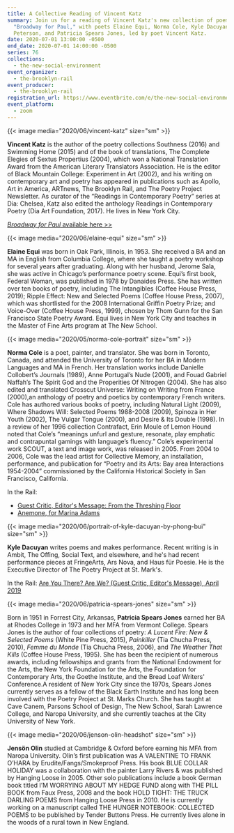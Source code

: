 ```yaml
---
title: A Collective Reading of Vincent Katz
summary: Join us for a reading of Vincent Katz's new collection of poems,
  "Broadway for Paul," with poets Elaine Equi, Norma Cole, Kyle Dacuyan, Trace
  Peterson, and Patricia Spears Jones, led by poet Vincent Katz.
date: 2020-07-01 13:00:00 -0500
end_date: 2020-07-01 14:00:00 -0500
series: 76
collections:
  - the-new-social-environment
event_organizer:
  - the-brooklyn-rail
event_producer:
  - the-brooklyn-rail
registration_url: https://www.eventbrite.com/e/the-new-social-environment-76-a-collective-reading-of-vincent-katz-tickets-111030174240
event_platform:
  - zoom
---
```

{{< image media="2020/06/vincent-katz" size="sm" >}}

**Vincent Katz** is the author of the poetry collections Southness (2016) and Swimming Home (2015) and of the book of translations, The Complete Elegies of Sextus Propertius (2004), which won a National Translation Award from the American Literary Translators Association. He is the editor of Black Mountain College: Experiment in Art (2002), and his writing on contemporary art and poetry has appeared in publications such as Apollo, Art in America, ARTnews, The Brooklyn Rail, and The Poetry Project Newsletter. As curator of the “Readings in Contemporary Poetry” series at Dia: Chelsea, Katz also edited the anthology Readings in Contemporary Poetry (Dia Art Foundation, 2017). He lives in New York City.

[*Broadway for Paul* available here >>](https://www.penguinrandomhouse.com/books/607808/broadway-for-paul-by-vincent-katz/)

{{< image media="2020/06/elaine-equi" size="sm" >}}

**Elaine Equi** was born in Oak Park, Illinois, in 1953. She received a BA and an MA in English from Columbia College, where she taught a poetry workshop for several years after graduating. Along with her husband, Jerome Sala, she was active in Chicago’s performance poetry scene. Equi’s first book, Federal Woman, was published in 1978 by Danaides Press. She has written over ten books of poetry, including The Intangibles (Coffee House Press, 2019); Ripple Effect: New and Selected Poems (Coffee House Press, 2007), which was shortlisted for the 2008 International Griffin Poetry Prize; and Voice-Over (Coffee House Press, 1999), chosen by Thom Gunn for the San Francisco State Poetry Award. Equi lives in New York City and teaches in the Master of Fine Arts program at The New School.

{{< image media="2020/05/norma-cole-portrait" size="sm" >}}

**Norma Cole** is a poet, painter, and translator. She was born in Toronto, Canada, and attended the University of Toronto for her BA in Modern Languages and MA in French. Her translation works include Danielle Collobert’s Journals (1989), Anne Portugal’s Nude (2001), and Fouad Gabriel Naffah’s The Spirit God and the Properities Of Nitrogen (2004). She has also edited and translated Crosscut Universe: Writing on Writing from France (2000),an anthology of poetry and poetics by contemporary French writers. Cole has authored various books of poetry, including Natural Light (2009), Where Shadows Will: Selected Poems 1988-2008 (2009), Spinoza in Her Youth (2002), The Vulgar Tongue (2000), and Desire & Its Double (1998). In a review of her 1996 collection Contrafact, Erin Moule of Lemon Hound noted that Cole’s “meanings unfurl and gesture, resonate, play emphatic and contrapuntal gamings with language’s fluency.” Cole’s experimental work SCOUT, a text and image work, was released in 2005. From 2004 to 2006, Cole was the lead artist for Collective Memory, an installation, performance, and publication for “Poetry and its Arts: Bay area Interactions 1954-2004” commissioned by the California Historical Society in San Francisco, California.

In the Rail:

* [Guest Critic, Editor's Message: From the Threshing Floor](https://brooklynrail.org/2020/04/editorsmessage/From-the-Threshing-Floor)
* [Anemone, for Marina Adams](https://brooklynrail.org/2019/05/poetry/Anemone)

{{< image media="2020/06/portrait-of-kyle-dacuyan-by-phong-bui" size="sm" >}}

**Kyle Dacuyan** writes poems and makes performance. Recent writing is in Ambit, The Offing, Social Text, and elsewhere, and he's had recent performance pieces at FringeArts, Ars Nova, and Haus für Poesie. He is the Executive Director of The Poetry Project at St. Mark's.

In the Rail: [Are You There? Are We? (Guest Critic, Editor's Message), April 2019](https://brooklynrail.org/2019/04/editorsmessage/Are-You-There-Are-We)

{{< image media="2020/06/patricia-spears-jones" size="sm" >}}

Born in 1951 in Forrest City, Arkansas, **Patricia Spears Jones** earned her BA at Rhodes College in 1973 and her MFA from Vermont College. Spears Jones is the author of four collections of poetry: *A Lucent Fire: New & Selected Poems* (White Pine Press, 2015), *Painkiller* (Tia Chucha Press, 2010), *Femme du Monde* (Tia Chucha Press, 2006), and *The Weather That Kills* (Coffee House Press, 1995). She has been the recipient of numerous awards, including fellowships and grants from the National Endowment for the Arts, the New York Foundation for the Arts, the Foundation for Contemporary Arts, the Goethe Institute, and the Bread Loaf Writers' Conference.A resident of New York City since the 1970s, Spears Jones currently serves as a fellow of the Black Earth Institute and has long been involved with the Poetry Project at St. Marks Church. She has taught at Cave Canem, Parsons School of Design, The New School, Sarah Lawrence College, and Naropa University, and she currently teaches at the City University of New York.

{{< image media="2020/06/jenson-olin-headshot" size="sm" >}}

**Jensön Olin** studied at Cambridge & Oxford before earning his MFA from Naropa University. Olin’s first publication was A VALENTINE TO FRANK O’HARA by Erudite/Fangs/Smokeproof Press. His book BLUE COLLAR HOLIDAY was a collaboration with the painter Larry Rivers & was published by Hanging Loose in 2005. Other solo publications include a book German book titled I’M WORRYING ABOUT MY HEDGE FUND along with THE PILL BOOK from Faux Press, 2008 and the book HOLD TIGHT: THE TRUCK DARLING POEMS from Hanging Loose Press in 2010. He is currently working on a manuscript called THE HUNGER NOTEBOOK: COLLECTED POEMS to be published by Tender Buttons Press. He currently lives alone in the woods of a rural town in New England.